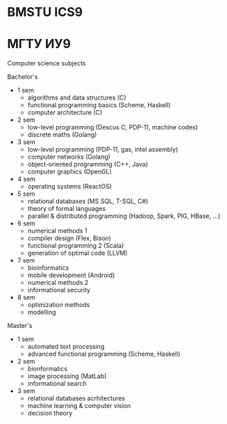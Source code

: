 # BMSTU ICS9
# МГТУ ИУ9

Computer science subjects

Bachelor's

- 1 sem
  - algorithms and data structures (C)
  - functional programming basics (Scheme, Haskell)
  - computer architecture (C)
- 2 sem
  - low-level programming (Descus C, PDP-11, machine codes)
  - discrete maths (Golang)
- 3 sem
  - low-level programming (PDP-11, gas, intel assembly)
  - computer networks (Golang)
  - object-oriented programming (C++, Java)
  - computer graphics (OpenGL)
- 4 sem
  - operating systems (ReactOS)
- 5 sem
  - relational databases (MS SQL, T-SQL, C#)
  - theory of formal languages
  - parallel & distributed programming (Hadoop, Spark, PIG, HBase, ...)
- 6 sem
  - numerical methods 1
  - compiler design (Flex, Bison)
  - functional programming 2 (Scala)
  - generation of optimal code (LLVM)
- 7 sem
  - bioinformatics
  - mobile development (Android)
  - numerical methods 2
  - informational security
- 8 sem
  - optimization methods 
  - modelling 

Master's

- 1 sem
  - automated text processing
  - advanced functional programming (Scheme, Haskell)
- 2 sem
  - bionformatics
  - image processing (MatLab)
  - informational search
- 3 sem
  - relational databases acrhitectures
  - machine learning & computer vision 
  - decision theory
  
  
  
  

